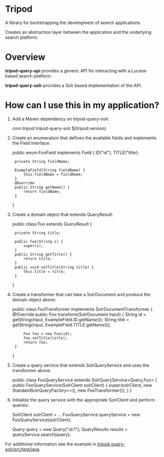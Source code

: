 <!--
  Licensed to the Apache Software Foundation (ASF) under one or more
  contributor license agreements.  See the NOTICE file distributed with
  this work for additional information regarding copyright ownership.
  The ASF licenses this file to You under the Apache License, Version 2.0
  (the "License"); you may not use this file except in compliance with
  the License.  You may obtain a copy of the License at
      http://www.apache.org/licenses/LICENSE-2.0
  Unless required by applicable law or agreed to in writing, software
  distributed under the License is distributed on an "AS IS" BASIS,
  WITHOUT WARRANTIES OR CONDITIONS OF ANY KIND, either express or implied.
  See the License for the specific language governing permissions and
  limitations under the License.
-->
# Tripod

A library for bootstrapping the development of search applications.

Creates an abstraction layer between the application and the underlying search platform.

# Overview

**tripod-query-api** provides a generic API for interacting with a Lucene based search platform.

**tripod-query-solr** provides a Solr based implementation of the API.

# How can I use this in my application?

1) Add a Maven dependency on tripod-query-solr:

    <dependency>
      <groupId>com.tripod</groupId>
      <artifactId>tripod-query-solr</artifactId>
      <version>${tripod.version}</version>
    </dependency>
    
2) Create an enumeration that defines the available fields and implements the Field interface:

    public enum FooField implements Field {
        ID("id"),
        TITLE("title);

        private String fieldName;
        
        ExampleField(String fieldName) {
            this.fieldName = fieldName;
        }
        @Override
        public String getName() {
            return fieldName;
        }
    }
    
3) Create a domain object that extends QueryResult:

    public class Foo extends QueryResult<String> {

        private String title;

        public Foo(String s) {
            super(s);
        }
        public String getTitle() {
            return title;
        }
        public void setTitle(String title) {
            this.title = title;
        }
    }
    
4) Create a transformer that can take a SolrDocument and produce the domain object above:

    public class FooTransformer implements SolrDocumentTransformer<Foo> {
        @Override
        public Foo transform(SolrDocument input) {
            String id = getString(input, ExampleField.ID.getName());
            String title = getString(input, ExampleField.TITLE.getName());
            
            Foo foo = new Foo(id);
            foo.setTitle(title);
            return foo;
        }
    }
    
5) Create a query service that extends SolrQueryService and uses the transformer above:

    public class FooQueryService extends SolrQueryService<Query,Foo> {
        public FooQueryService(SolrClient solrClient) {
            super(solrClient, new StandardSolrQueryFactory<>(), new FooTransformer());
        }
    }

6) Initialize the query service with the appropriate SolrClient and perform queries:

    SolrClient solrClient = ...
    FooQueryService queryService = new FooQueryService(solrClient);
    
    Query query = new Query("id:1");
    QueryResults<Foo> results = queryService.search(query);
    
    
For additional information see the example in [tripod-query-solr/src/test/java](https://github.com/bbende/tripod/tree/master/tripod-query-solr/src/test/java/com/tripod/solr/example).
